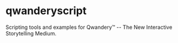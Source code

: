 # qwanderyscript
Scripting tools and examples for Qwandery™ -- The New Interactive Storytelling Medium.
